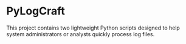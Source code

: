 # PyLogCraft
This project contains two lightweight Python scripts designed to help system administrators or analysts quickly process log files.
